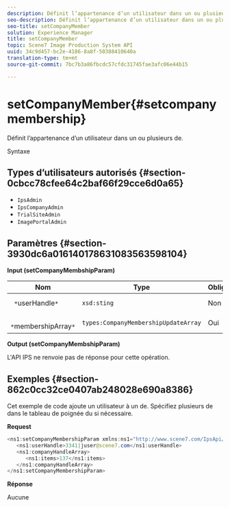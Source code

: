 ```yaml
---
description: Définit l’appartenance d’un utilisateur dans un ou plusieurs  de.
seo-description: Définit l’appartenance d’un utilisateur dans un ou plusieurs  de.
seo-title: setCompanyMember
solution: Experience Manager
title: setCompanyMember
topic: Scene7 Image Production System API
uuid: 34c9d457-bc2e-4186-8a8f-50388410640a
translation-type: tm+mt
source-git-commit: 7bc7b3a86fbcdc57cfdc31745fae3afc06e44b15

---
```



# setCompanyMember{#setcompanymembership}

Définit l’appartenance d’un utilisateur dans un ou plusieurs  de.

Syntaxe

## Types d’utilisateurs autorisés {#section-0cbcc78cfee64c2baf66f29cce6d0a65}

* `IpsAdmin`
* `IpsCompanyAdmin`
* `TrialSiteAdmin`
* `ImagePortalAdmin`

## Paramètres {#section-3930dc6a016140178631083563598104}

**Input (setCompanyMembshipParam)**

| Nom | Type | Obligatoire | Description |
|---|---|---|---|
| ` *`userHandle`*` | `xsd:sting` | Non | Identifiant utilisateur. |
| ` *`membershipArray`*` | `types:CompanyMembershipUpdateArray` | Oui | Tableau de . |

**Output (setCompanyMembshipParam)**

L&#39;API IPS ne renvoie pas de réponse pour cette opération.

## Exemples {#section-862c0cc32ce0407ab248028e690a8386}

Cet exemple de code ajoute un utilisateur à un  de. Spécifiez plusieurs  de dans le tableau de poignée  du si nécessaire.

**Request**

```java
<ns1:setCompanyMembershipParam xmlns:ns1="http://www.scene7.com/IpsApi/xsd">
   <ns1:userHandle>3341|juser@scene7.com</ns1:userHandle>
   <ns1:companyHandleArray>
      <ns1:items>137</ns1:items>
   </ns1:companyHandleArray>
</ns1:setCompanyMembershipParam>
```

**Réponse**

Aucune
